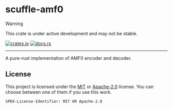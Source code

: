 # scuffle-amf0

> [!WARNING]  
> This crate is under active development and may not be stable.

[![crates.io](https://img.shields.io/crates/v/scuffle-amf0.svg)](https://crates.io/crates/scuffle-amf0) [![docs.rs](https://img.shields.io/docsrs/scuffle-amf0)](https://docs.rs/scuffle-amf0)

---

A pure-rust implementation of AMF0 encoder and decoder.

## License

This project is licensed under the [MIT](./LICENSE.MIT) or [Apache-2.0](./LICENSE.Apache-2.0) license.
You can choose between one of them if you use this work.

`SPDX-License-Identifier: MIT OR Apache-2.0`
